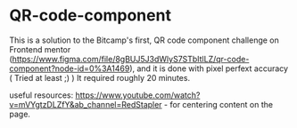 # QR-code-component
This is a solution to the Bitcamp's first, QR code component challenge on Frontend mentor (https://www.figma.com/file/8gBUJ5J3dWlyS7STbItlLZ/qr-code-component?node-id=0%3A1469), and it is done with pixel perfext accuracy ( Tried at least ;) )
It required roughly 20 minutes.

useful resources:
https://www.youtube.com/watch?v=mVYgtzDLZfY&ab_channel=RedStapler - for centering content on the page.

